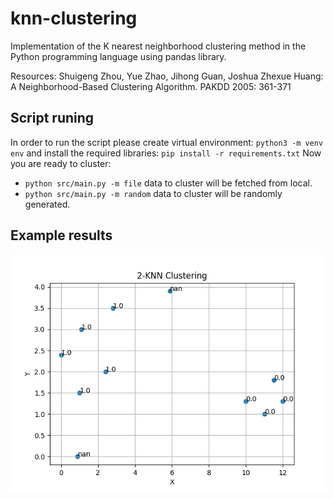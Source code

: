 # knn-clustering
Implementation of the K nearest neighborhood clustering method in the Python programming language using pandas library.

Resources: 
Shuigeng Zhou, Yue Zhao, Jihong Guan,
Joshua Zhexue Huang: A Neighborhood-Based
Clustering Algorithm. PAKDD 2005: 361-371

## Script runing
In order to run the script please create virtual environment: 
`python3 -m venv env` 
and install the required libraries: 
`pip install -r requirements.txt`
Now you are ready to cluster:
* `python src/main.py -m file` data to cluster will be fetched from local. 
* `python src/main.py -m random` data to cluster will be randomly generated. 
## Example results
![GitHub Logo](/results.png)
